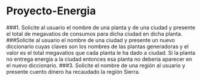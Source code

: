 # Proyecto-Energia
###1. Solicite al usuario el nombre de una planta y de una ciudad y presente el total de megavatios de consumos para dicha ciudad en dicha planta.
###Solicite al usuario el nombre de una ciudad y presente un nuevo diccionario cuyas claves son los nombres de las plantas generadoras y el valor es el total megavatios que cada planta le ha dado a ciudad. Si la planta no entrega energía a la ciudad entonces esa planta no debería aparecer en el nuevo diccionario.
###3. Solicite el nombre de una región al usuario y presente cuento dinero ha recaudado la región Sierra.
